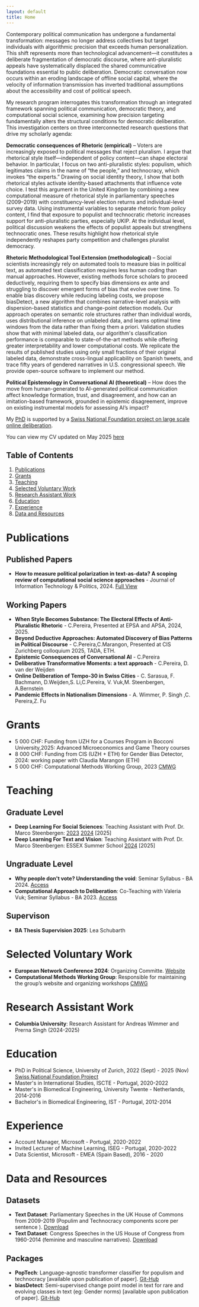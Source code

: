 ```yaml
---
layout: default
title: Home
---
```

Contemporary political communication has undergone a fundamental transformation: messages no longer address collectives but target individuals with algorithmic precision that exceeds human personalization. This shift represents more than technological advancement—it constitutes a deliberate fragmentation of democratic discourse, where anti-pluralistic appeals have systematically displaced the shared communicative foundations essential to public deliberation. Democratic conversation now occurs within an eroding landscape of offline social capital, where the velocity of information transmission has inverted traditional assumptions about the accessibility and cost of political speech.

My research program interrogates this transformation through an integrated framework spanning political communication, democratic theory, and computational social science, examining how precision targeting fundamentally alters the structural conditions for democratic deliberation. This investigation centers on three interconnected research questions that drive my scholarly agenda:

**Democratic consequences of Rhetoric (empirical)** – Voters are increasingly exposed to political messages that reject pluralism. I argue that rhetorical style itself—independent of policy content—can shape electoral behavior. In particular, I focus on two anti-pluralistic styles: populism, which legitimates claims in the name of “the people,” and technocracy, which invokes “the experts.” Drawing on social identity theory, I show that both rhetorical styles activate identity-based attachments that influence vote choice. I test this argument in the United Kingdom by combining a new computational measure of rhetorical style in parliamentary speeches (2009–2019) with constituency-level election returns and individual-level survey data. Using instrumental variables to separate rhetoric from policy content, I find that exposure to populist and technocratic rhetoric increases support for anti-pluralistic parties, especially UKIP. At the individual level, political discussion weakens the effects of populist appeals but strengthens technocratic ones. These results highlight how rhetorical style independently reshapes party competition and challenges pluralist democracy.

**Rhetoric Methodological Tool Extension (methodological)** – Social scientists increasingly rely on automated tools to measure bias in political text, as automated text classification requires less human coding than manual approaches. However, existing methods force scholars to proceed deductively, requiring them to specify bias dimensions ex ante and struggling to discover emergent forms of bias that evolve over time. To enable bias discovery while reducing labeling costs, we propose biasDetect, a new algorithm that combines narrative-level analysis with dispersion-based statistics and change-point detection models. Our approach operates on semantic role structures rather than individual words, uses distributional inference on unlabeled data, and learns optimal time windows from the data rather than fixing them a priori. Validation studies show that with minimal labeled data, our algorithm's classification performance is comparable to state-of-the-art methods while offering greater interpretability and lower computational costs. We replicate the results of published studies using only small fractions of their original labeled data, demonstrate cross-lingual applicability on Spanish tweets, and trace fifty years of gendered narratives in U.S. congressional speech. We provide open-source software to implement our method.

**Political Epistemology in Conversational AI (theoretical)** – How does the move from human-generated to AI-generated political communication affect knowledge formation, trust, and disagreement, and how can an imitation-based framework, grounded in epistemic disagreement, improve on existing instrumental models for assessing AI’s impact?


My [PhD](https://www.ipz.uzh.ch/de/personen/mitarbeitende/ctrina.html) is supported by a [Swiss National Foundation project on large scale online deliberation]( https://d3-project.ch/science/).

You can view my CV updated on May 2025 [here](https://www.dropbox.com/scl/fi/c2ngpkx1rc5o8iq62v1u6/Resume.pdf?rlkey=gutwfqnsc478f1qsrlmoqi6mu&st=52zxyahn&dl=0)

## Table of Contents
1. [Publications](#publications)
2. [Grants](#grants)
3. [Teaching](#teaching)
4. [Selected Voluntary Work](#selected-voluntary-work)
5. [Research Assistant Work](#ra-work)
6. [Education](#education)
7. [Experience](#experience)
8. [Data and Resources](#data-and-resources)

# Publications

## Published Papers

- **How to measure political polarization in text-as-data? A scoping review of computational social science approaches** - Journal of Information Technology & Politics, 2024. [Full View](https://doi.org/10.1080/19331681.2024.2318404)

## Working Papers

- **When Style Becomes Substance: The Electoral Effects of Anti-Pluralistic Rhetoric** - C.Pereira, Presented at EPSA and APSA, 2024, 2025. 
- **Beyond Deductive Approaches: Automated Discovery of Bias Patterns in Political Discourse** - C.Pereira,C.Marangon, Presented at CIS Zurichberg colloquium 2025, TADA, ETH. 
- **Epistemic Consequences of Conversational AI** - C.Pereira 
- **Deliberative Transformative Moments: a text approach** - C.Pereira, D. van der Weijden
- **Online Deliberation of Tempo-30 in Swiss Cities** - C. Sarasua, F. Bachmann, D.Weijden,S. Li,C.Pereira, V. Vuk,M. Steenbergen, A.Bernstein 
- **Pandemic Effects in Nationalism Dimensions** -   A. Wimmer, P. Singh ,C. Pereira,Z. Fu


# Grants
- 5 000 CHF: Funding from UZH for a Courses Program in Bocconi University,2025: Advanced Microeconomics and Game Theory courses
- 8 000 CHF: Funding from CIS (UZH + ETH) for Gender Bias Detector, 2024: working paper with Claudia Marangon (ETH)
- 5 000 CHF: Computational Methods Working Group, 2023 [CMWG](http://www.cssmethods.uzh.ch/)

# Teaching

## Graduate Level
- **Deep Learning For Social Sciences**: Teaching Assistant with Prof. Dr. Marco Steenbergen: [2023](https://github.com/CT-P/dlss) [2024](https://github.com/CT-P/dlss24) [2025]
- **Deep Learning For Text and Vision**: Teaching Assistant with Prof. Dr. Marco Steenbergen: ESSEX Summer School [2024](https://essexsummerschool.com/summer-school-facts/courses/ess-2024-course-list/3n/) [2025]

## Ungraduate Level

- **Why people don't vote? Understanding the void**: Seminar Syllabus - BA 2024. [Access](https://studentservices.uzh.ch/uzh/anonym/vvz/index.html?sap-language=DE&sap-ui-language=DE#/details/2024/003/E/51236731)
- **Computational Approach to Deliberation**: Co-Teaching with Valeria Vuk; Seminar Syllabus - BA 2023. [Access](#)

## Supervison
- **BA Thesis Supervision 2025**: Lea Schubarth

# Selected Voluntary Work

- **European Network Conference 2024**: Organizing Committe. [Website](https://www.egn.ac)
- **Computational Methods Working Group**: Responsible for maintaining the group’s website and organizing workshops [CMWG](http://www.cssmethods.uzh.ch/)

# Research Assistant Work
- **Columbia University**: Research Assistant for Andreas Wimmer and Prerna Singh (2024-2025)

# Education

- PhD in Political Science, University of Zurich, 2022 (Sept) - 2025 (Nov)
[Swiss National Foundation Project](https://data.snf.ch/grants/grant/205975)
- Master's in International Studies, ISCTE - Portugal, 2020-2022
- Master's in Biomedical Engineering, University Twente - Netherlands, 2014-2016
- Bachelor's in Biomedical Engineering, IST - Portugal, 2012-2014

# Experience

- Account Manager, Microsoft - Portugal, 2020-2022
- Invited Lecturer of Machine Learning, ISEG - Portugal, 2020-2022
- Data Scientist, Microsoft - EMEA (Spain Based), 2016 - 2020

# Data and Resources

## Datasets

- **Text Dataset**: Parliamentary Speeches in the UK House of Commons from 2009-2019 (Populim and Technocracy components score per sentence ). [Download](#)
- **Text Dataset**: Congress Speeches in the US House of Congress from 1960-2014 (feminine and masculine narratives). [Download](#)

## Packages

- **PopTech**: Language-agnostic transformer classifier for populism and technocracy [available upon publication of paper]. [Git-Hub](#)
- **biasDetect**: Semi-supervised change point model in text for rare and evolving classes in text (eg: Gender norms)  [available upon publication of paper]. [Git-Hub](#)